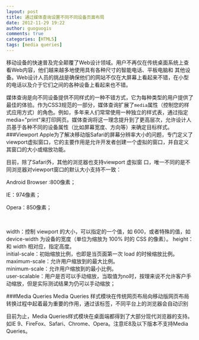 ```yaml
---
layout: post
title: 通过媒体查询设置不同不同设备页面布局
date: 2012-11-29 19:22
author: guoguogis
comments: true
categories: [HTML5]
tags: [media queries]
---
```

移动设备的快速普及完全颠覆了Web设计领域。用户不再仅在传统桌面系统上查看Web内容，他们越来越多地使用具有各种尺寸的智能电话、平板电脑和 其他设备。Web设计人员的挑战是确保他们的网站不仅在大屏幕上看起来不错，在小型的电话以及介于它们之间的各种设备上看起来也不错。

媒体查询是向不同设备提供不同样式的一种不错方式，它为每种类型的用户提供了最佳的体验。作为CSS3规范的一部分，媒体查询扩展了<code>media</code>属性（控制您的样式应用方式）的角色。例如，多年来人们常常使用一种独立的样式表，通过指定media="print"来打印网页。媒体查询将这一理念提升到了更高层次，允许设计人员基于各种不同的设备属性（比如屏幕宽度、方向等）来确定目标样式。
###Viewport
Apple为了解决移动版Safari的屏幕分辨率大小的问题，专门定义了viewport虚拟窗口，它的主要作用是允许开发者创建一个虚拟的窗口，并自定义其窗口的大小或缩放功能。

目前，除了Safari外，其他的浏览器也支持viewport 虚拟窗 口，唯一不同的是不同浏览器对viewport窗口的默认大小支持不一致：

Android Browser :800像素；

IE：974像素；

Opera：850像素；

&nbsp;

width：控制 viewport 的大小，可以指定的一个值，如 600，或者特殊的值，如 device-width 为设备的宽度（单位为缩放为 100% 时的 CSS 的像素）。
height：和 width 相对应，指定高度。<br>
initial-scale：初始缩放比例，也即是当页面第一次 load 的时候缩放比例。<br>
maximum-scale：允许用户缩放到的最大比例。<br>
minimum-scale：允许用户缩放到的最小比例。<br>
user-scalable：用户是否可以手动缩放，当取值为no时，按理来说不允许客户手动缩放，但是实际测试结果为仍可以手动缩放；

###Media Queries
Media Queries 样式模块在传统网页布局向移动版网页布局转换过程中起着最为重要的作用，通过该标签，不同平台上的浏览器会自动识别

目前为止，Media Queries样式模块在桌面端都得到了大部分现代浏览器的支持。如IE 9、FireFox、Safari、Chrome、Opera。注意IE8及以下版本不支持Media Queries。

